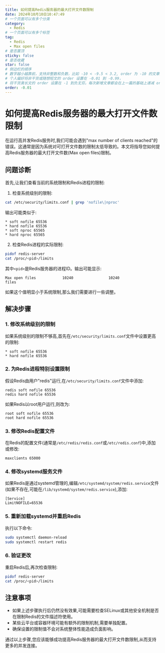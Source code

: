 ```yaml
---
title: 如何提高Redis服务器的最大打开文件数限制
date: 2024年10月10日10:47:49
# 一个页面可以有多个分类
category:
  - Redis
# 一个页面可以有多个标签
tag:
  - Redis
  - Max open files
# 是否置顶
sticky: false
# 是否收藏
star: false
# 侧边栏的顺序
# 数字越小越靠前，支持非整数和负数，比如 -10 < -9.5 < 3.2, order 为 -10 的文章会最靠上。
# 个人偏好将非干货或随想短文的 order 设置在 -0.01 到 -0.99，
# 将干货类长文的 order 设置在 -1 到负无穷。每次新增文章都会在上一篇的基础上递减 order 值。
order: -0.01
---
```


# 如何提高Redis服务器的最大打开文件数限制

在运行高并发Redis服务时,我们可能会遇到"max number of clients reached"的错误。这通常是因为系统对可打开文件数的限制太低导致的。本文将指导您如何提高Redis服务器的最大打开文件数(Max open files)限制。

## 问题诊断

首先,让我们查看当前的系统限制和Redis进程的限制:

1. 检查系统级别的限制:

```bash
cat /etc/security/limits.conf | grep 'nofile\|nproc'
```

输出可能类似于:

```
* soft nofile 65536
* hard nofile 65536
* soft nproc 65565
* hard nproc 65565
```

2. 检查Redis进程的实际限制:

```bash
pidof redis-server
cat /proc/<pid>/limits 
```

其中`<pid>`是Redis服务器的进程ID。输出可能显示:

```
Max open files            10240                10240                files  
```

如果这个值明显小于系统限制,那么我们需要进行一些调整。

## 解决步骤

### 1. 修改系统级别的限制

如果系统级别的限制不够高,首先在`/etc/security/limits.conf`文件中设置更高的限制:

```
* soft nofile 65536
* hard nofile 65536
```

### 2. 为Redis进程特别设置限制

假设Redis由用户"redis"运行,在`/etc/security/limits.conf`文件中添加:

```
redis soft nofile 65536
redis hard nofile 65536
```

如果Redis以root用户运行,则改为:

```
root soft nofile 65536
root hard nofile 65536
```

### 3. 修改Redis配置文件

在Redis的配置文件(通常是`/etc/redis/redis.conf`或`/etc/redis.conf`)中,添加或修改:

```
maxclients 65000
```

### 4. 修改systemd服务文件

如果Redis是通过systemd管理的,编辑`/etc/systemd/system/redis.service`文件(如果不存在,可能在`/lib/systemd/system/redis.service`),添加:

```
[Service]
LimitNOFILE=65536
```

### 5. 重新加载systemd并重启Redis

执行以下命令:

```bash
sudo systemctl daemon-reload
sudo systemctl restart redis
```

### 6. 验证更改

重启Redis后,再次检查限制:

```bash
pidof redis-server
cat /proc/<pid>/limits
```

## 注意事项

- 如果上述步骤执行后仍然没有效果,可能需要检查SELinux或其他安全机制是否在限制Redis的文件描述符使用。
- 某些云平台或容器环境可能有额外的限制机制,需要单独配置。
- 确保设置的限制值不会对系统整体性能造成负面影响。

通过以上步骤,您应该能够成功提高Redis服务器的最大打开文件数限制,从而支持更多的并发连接。